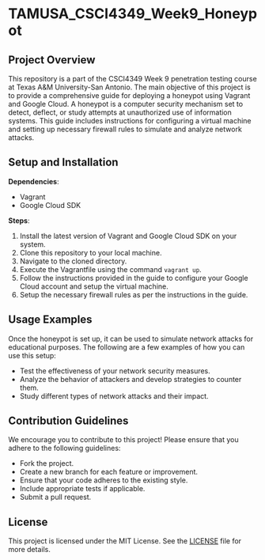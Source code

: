 # TAMUSA_CSCI4349_Week9_Honeypot

## Project Overview

This repository is a part of the CSCI4349 Week 9 penetration testing course at Texas A&M University-San Antonio. The main objective of this project is to provide a comprehensive guide for deploying a honeypot using Vagrant and Google Cloud. A honeypot is a computer security mechanism set to detect, deflect, or study attempts at unauthorized use of information systems. This guide includes instructions for configuring a virtual machine and setting up necessary firewall rules to simulate and analyze network attacks.

## Setup and Installation

**Dependencies**:
- Vagrant
- Google Cloud SDK

**Steps**:
1. Install the latest version of Vagrant and Google Cloud SDK on your system.
2. Clone this repository to your local machine.
3. Navigate to the cloned directory.
4. Execute the Vagrantfile using the command `vagrant up`.
5. Follow the instructions provided in the guide to configure your Google Cloud account and setup the virtual machine.
6. Setup the necessary firewall rules as per the instructions in the guide.

## Usage Examples

Once the honeypot is set up, it can be used to simulate network attacks for educational purposes. The following are a few examples of how you can use this setup:

- Test the effectiveness of your network security measures.
- Analyze the behavior of attackers and develop strategies to counter them.
- Study different types of network attacks and their impact.

## Contribution Guidelines

We encourage you to contribute to this project! Please ensure that you adhere to the following guidelines:

- Fork the project.
- Create a new branch for each feature or improvement.
- Ensure that your code adheres to the existing style.
- Include appropriate tests if applicable.
- Submit a pull request.

## License

This project is licensed under the MIT License. See the [LICENSE](LICENSE) file for more details.